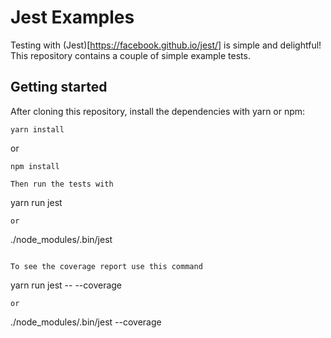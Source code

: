 # Jest Examples

Testing with (Jest)[https://facebook.github.io/jest/] is simple and delightful!
This repository contains a couple of simple example tests.

## Getting started

After cloning this repository, install the dependencies with yarn or npm:
```
yarn install
```
or
```
npm install

Then run the tests with
```
yarn run jest
```
or
```
./node_modules/.bin/jest
```

To see the coverage report use this command
```
yarn run jest -- --coverage
```
or
```
./node_modules/.bin/jest --coverage
```
